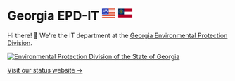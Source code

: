 # Georgia EPD-IT ![United States of America](usa.png) ![Georgia](georgia.png)

Hi there! 👋 We're the IT department at the [Georgia Environmental Protection Division](https://epd.georgia.gov/).

[![Environmental Protection Division of the State of Georgia
](https://raw.githubusercontent.com/gaepdit/gaepd-brand/main/epd-logo/epd-logo-white-background.svg)](https://epd.georgia.gov/)

[Visit our status website →](https://gaepdit.github.io/status)
